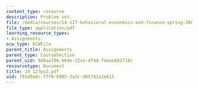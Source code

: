 ```yaml
---
content_type: resource
description: Problem set.
file: /media/courses/14-127-behavioral-economics-and-finance-spring-2004/791d8a0c77f088853a3cd85742a2e615_14_127ps3.pdf
file_type: application/pdf
learning_resource_types:
- Assignments
ocw_type: OCWFile
parent_title: Assignments
parent_type: CourseSection
parent_uid: 9d0aa708-904e-32ce-df48-fdaee682718c
resourcetype: Document
title: 14_127ps3.pdf
uid: 791d8a0c-77f0-8885-3a3c-d85742a2e615
---
```

